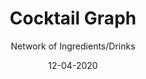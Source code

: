 ---
title: Cocktail Graph
subtitle: Network of Ingredients/Drinks
layout: default
modal-id: 2
date: 12-04-2020
img: blank.png
iframe: https://chart-studio.plotly.com/~SkylarACD/1.embed
graphheight: 700px
graphwidth: 700px
thumbnail: cocktail-thumbnail.png
alt: image-alt
project-date: December 2020
client: 
category: 
description: 

---